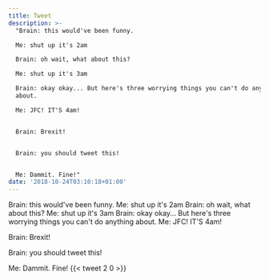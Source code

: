 ```yaml
---
title: Tweet
description: >-
  "Brain: this would've been funny.

  Me: shut up it's 2am

  Brain: oh wait, what about this?

  Me: shut up it's 3am

  Brain: okay okay... But here's three worrying things you can't do anything
  about.

  Me: JFC! IT'S 4am!


  Brain: Brexit!


  Brain: you should tweet this!


  Me: Dammit. Fine!"
date: '2018-10-24T03:10:18+01:00'
---
```

Brain: this would've been funny.
Me: shut up it's 2am
Brain: oh wait, what about this?
Me: shut up it's 3am
Brain: okay okay... But here's three worrying things you can't do anything about.
Me: JFC! IT'S 4am!

Brain: Brexit!

Brain: you should tweet this!

Me: Dammit. Fine!
      {{< tweet 2 0 >}}
    
